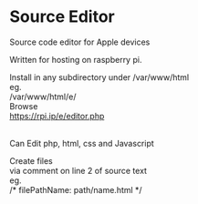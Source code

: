 # Source Editor
Source code editor for Apple devices

Written for hosting on raspberry pi.

Install in any subdirectory under
/var/www/html<br>
eg.<br>
/var/www/html/e/<br>
Browse <br>
https://rpi.ip/e/editor.php<br><br>

Can Edit php, html, css and Javascript <br>

Create files <br>
via comment on line 2 of source text<br>
eg. <br>
/* filePathName: path/name.html */
